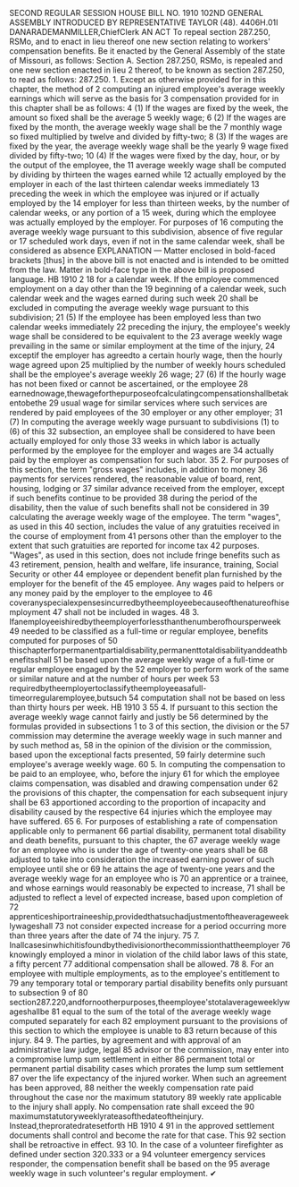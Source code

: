 SECOND REGULAR SESSION
HOUSE BILL NO. 1910
102ND GENERAL ASSEMBLY
INTRODUCED BY REPRESENTATIVE TAYLOR (48).
4406H.01I DANARADEMANMILLER,ChiefClerk
AN ACT
To repeal section 287.250, RSMo, and to enact in lieu thereof one new section relating to
workers' compensation benefits.
Be it enacted by the General Assembly of the state of Missouri, as follows:
Section A. Section 287.250, RSMo, is repealed and one new section enacted in lieu
2 thereof, to be known as section 287.250, to read as follows:
287.250. 1. Except as otherwise provided for in this chapter, the method of
2 computing an injured employee's average weekly earnings which will serve as the basis for
3 compensation provided for in this chapter shall be as follows:
4 (1) If the wages are fixed by the week, the amount so fixed shall be the average
5 weekly wage;
6 (2) If the wages are fixed by the month, the average weekly wage shall be the
7 monthly wage so fixed multiplied by twelve and divided by fifty-two;
8 (3) If the wages are fixed by the year, the average weekly wage shall be the yearly
9 wage fixed divided by fifty-two;
10 (4) If the wages were fixed by the day, hour, or by the output of the employee, the
11 average weekly wage shall be computed by dividing by thirteen the wages earned while
12 actually employed by the employer in each of the last thirteen calendar weeks immediately
13 preceding the week in which the employee was injured or if actually employed by the
14 employer for less than thirteen weeks, by the number of calendar weeks, or any portion of a
15 week, during which the employee was actually employed by the employer. For purposes of
16 computing the average weekly wage pursuant to this subdivision, absence of five regular or
17 scheduled work days, even if not in the same calendar week, shall be considered as absence
EXPLANATION — Matter enclosed in bold-faced brackets [thus] in the above bill is not enacted and is
intended to be omitted from the law. Matter in bold-face type in the above bill is proposed language.
HB 1910 2
18 for a calendar week. If the employee commenced employment on a day other than the
19 beginning of a calendar week, such calendar week and the wages earned during such week
20 shall be excluded in computing the average weekly wage pursuant to this subdivision;
21 (5) If the employee has been employed less than two calendar weeks immediately
22 preceding the injury, the employee's weekly wage shall be considered to be equivalent to the
23 average weekly wage prevailing in the same or similar employment at the time of the injury,
24 exceptif the employer has agreedto a certain hourly wage, then the hourly wage agreed upon
25 multiplied by the number of weekly hours scheduled shall be the employee's average weekly
26 wage;
27 (6) If the hourly wage has not been fixed or cannot be ascertained, or the employee
28 earnednowage,thewageforthepurposeofcalculatingcompensationshallbetakentobethe
29 usual wage for similar services where such services are rendered by paid employees of the
30 employer or any other employer;
31 (7) In computing the average weekly wage pursuant to subdivisions (1) to (6) of this
32 subsection, an employee shall be considered to have been actually employed for only those
33 weeks in which labor is actually performed by the employee for the employer and wages are
34 actually paid by the employer as compensation for such labor.
35 2. For purposes of this section, the term "gross wages" includes, in addition to money
36 payments for services rendered, the reasonable value of board, rent, housing, lodging or
37 similar advance received from the employer, except if such benefits continue to be provided
38 during the period of the disability, then the value of such benefits shall not be considered in
39 calculating the average weekly wage of the employee. The term "wages", as used in this
40 section, includes the value of any gratuities received in the course of employment from
41 persons other than the employer to the extent that such gratuities are reported for income tax
42 purposes. "Wages", as used in this section, does not include fringe benefits such as
43 retirement, pension, health and welfare, life insurance, training, Social Security or other
44 employee or dependent benefit plan furnished by the employer for the benefit of the
45 employee. Any wages paid to helpers or any money paid by the employer to the employee to
46 coveranyspecialexpensesincurredbytheemployeebecauseofthenatureofhisemployment
47 shall not be included in wages.
48 3. Ifanemployeeishiredbytheemployerforlessthanthenumberofhoursperweek
49 needed to be classified as a full-time or regular employee, benefits computed for purposes of
50 thischapterforpermanentpartialdisability,permanenttotaldisabilityanddeathbenefitsshall
51 be based upon the average weekly wage of a full-time or regular employee engaged by the
52 employer to perform work of the same or similar nature and at the number of hours per week
53 requiredbytheemployertoclassifytheemployeeasafull-timeorregularemployee,butsuch
54 computation shall not be based on less than thirty hours per week.
HB 1910 3
55 4. If pursuant to this section the average weekly wage cannot fairly and justly be
56 determined by the formulas provided in subsections 1 to 3 of this section, the division or the
57 commission may determine the average weekly wage in such manner and by such method as,
58 in the opinion of the division or the commission, based upon the exceptional facts presented,
59 fairly determine such employee's average weekly wage.
60 5. In computing the compensation to be paid to an employee, who, before the injury
61 for which the employee claims compensation, was disabled and drawing compensation under
62 the provisions of this chapter, the compensation for each subsequent injury shall be
63 apportioned according to the proportion of incapacity and disability caused by the respective
64 injuries which the employee may have suffered.
65 6. For purposes of establishing a rate of compensation applicable only to permanent
66 partial disability, permanent total disability and death benefits, pursuant to this chapter, the
67 average weekly wage for an employee who is under the age of twenty-one years shall be
68 adjusted to take into consideration the increased earning power of such employee until she or
69 he attains the age of twenty-one years and the average weekly wage for an employee who is
70 an apprentice or a trainee, and whose earnings would reasonably be expected to increase,
71 shall be adjusted to reflect a level of expected increase, based upon completion of
72 apprenticeshiportraineeship,providedthatsuchadjustmentoftheaverageweeklywageshall
73 not consider expected increase for a period occurring more than three years after the date of
74 the injury.
75 7. Inallcasesinwhichitisfoundbythedivisionorthecommissionthattheemployer
76 knowingly employed a minor in violation of the child labor laws of this state, a fifty percent
77 additional compensation shall be allowed.
78 8. For an employee with multiple employments, as to the employee's entitlement to
79 any temporary total or temporary partial disability benefits only pursuant to subsection 9 of
80 section287.220,andfornootherpurposes,theemployee'stotalaverageweeklywageshallbe
81 equal to the sum of the total of the average weekly wage computed separately for each
82 employment pursuant to the provisions of this section to which the employee is unable to
83 return because of this injury.
84 9. The parties, by agreement and with approval of an administrative law judge, legal
85 advisor or the commission, may enter into a compromise lump sum settlement in either
86 permanent total or permanent partial disability cases which prorates the lump sum settlement
87 over the life expectancy of the injured worker. When such an agreement has been approved,
88 neither the weekly compensation rate paid throughout the case nor the maximum statutory
89 weekly rate applicable to the injury shall apply. No compensation rate shall exceed the
90 maximumstatutoryweeklyrateasofthedateoftheinjury. Instead,theproratedratesetforth
HB 1910 4
91 in the approved settlement documents shall control and become the rate for that case. This
92 section shall be retroactive in effect.
93 10. In the case of a volunteer firefighter as defined under section 320.333 or a
94 volunteer emergency services responder, the compensation benefit shall be based on the
95 average weekly wage in such volunteer's regular employment.
✔